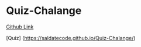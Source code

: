 # Quiz-Chalange 

[Github Link](https://github.com/saldatecode/Quiz-Chalange)

[Quiz] (https://saldatecode.github.io/Quiz-Chalange/)

